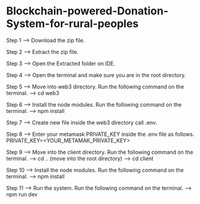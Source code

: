 # Blockchain-powered-Donation-System-for-rural-peoples

Step 1 --> Download the zip file.

Step 2 --> Extract the zip file.

Step 3 --> Open the Extracted folder on IDE.

Step 4 --> Open the terminal and make sure you are in the root directory.

Step 5 --> Move into web3 directory. Run the following command on the terminal.
      --> cd web3
      
Step 6 --> Install the node modules. Run the following command on the terminal.
      --> npm install
      
Step 7 --> Create new file inside the web3 directory call .env.

Step 8 --> Enter your metamask PRIVATE_KEY inside the .env file as follows.
      PRIVATE_KEY=<YOUR_METAMAK_PRIVATE_KEY>
      
Step 9 --> Move into the client directory. Run the following command on the terminal.
      --> cd .. (move into the root directory)
      --> cd client
      
Step 10 --> Install the node modules. Run the following command on the terminal.
      --> npm install
      
Step 11 --> Run the system. Run the following command on the terminal.
      --> npm run dev
